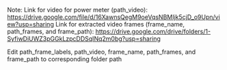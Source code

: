 Note: 
Link for video for power meter (path_video): https://drive.google.com/file/d/16XawnsQegM9oeVqsNBMIjk5cjD_o9Upn/view?usp=sharing
Link for extracted video frames (frame_name, path_frames, and frame_path): https://drive.google.com/drive/folders/1-SyfiwDiUWZ3pGGkLzpcDDSqINq2m0bg?usp=sharing

Edit path_frame_labels, path_video, frame_name, path_frames, and frame_path to corresponding folder path
